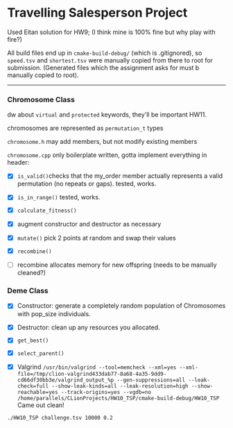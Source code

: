 # Travelling Salesperson Project

Used Eitan solution for HW9; (I think mine is 100% fine but why play with fire?)

All build files end up in `cmake-build-debug/` (which is .gitignored), so `speed.tsv` and `shortest.tsv` were manually copied from there to root for submission. (Generated files which the assignment asks for must b manually copied to root).

***

### Chromosome Class

dw about `virtual` and `protected` keywords, they'll be important HW11.

chromosomes are represented as `permutation_t` types

`chromosome.h` may add members, but not modify existing members

`chromosome.cpp` only boilerplate written, gotta implement everything in header:

- [x] `is_valid()`checks that the my_order member actually represents a valid permutation (no repeats or gaps). tested, works.
- [x] `is_in_range()` tested, works.
- [x] `calculate_fitness()` 
- [x] augment constructor and destructor as necessary
- [x] `mutate()` pick 2 points at random and swap their values
- [x] `recombine()` 
- [ ] recombine allocates memory for new offspring (needs to be manually cleaned?)



### Deme Class

- [x] Constructor: generate a completely random population of Chromosomes with pop_size individuals. 
- [x] Destructor: clean up any resources you allocated.
- [x] `get_best()`
- [x] `select_parent()`





- [X] Valgrind
  `/usr/bin/valgrind --tool=memcheck --xml=yes --xml-file=/tmp/clion-valgrind433dab77-8a68-4a35-9dd9-cd66df30bb3e/valgrind_output_%p --gen-suppressions=all --leak-check=full --show-leak-kinds=all --leak-resolution=high --show-reachable=yes --track-origins=yes --vgdb=no /home/parallels/CLionProjects/HW10_TSP/cmake-build-debug/HW10_TSP`
Came out clean!


`./HW10_TSP challenge.tsv 10000 0.2`
